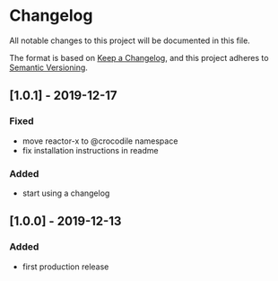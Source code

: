 # Changelog

All notable changes to this project will be documented in this file.

The format is based on [Keep a Changelog](https://keepachangelog.com/en/1.0.0/),
and this project adheres to [Semantic Versioning](https://semver.org/spec/v2.0.0.html).

## [1.0.1] - 2019-12-17

### Fixed

- move reactor-x to @crocodile namespace
- fix installation instructions in readme

### Added

- start using a changelog

## [1.0.0] - 2019-12-13

### Added

- first production release
